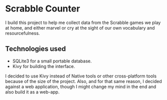 # Scrabble Counter

I build this project to help me collect data from the Scrabble games we play at home,
and either marvel or cry at the sight of our own vocabulary and resourcefulness.

## Technologies used

* SQLite3 for a small portable database.
* Kivy for building the interface.

I decided to use Kivy instead of Native tools or other cross-platform tools because
of the size of the project. Also, and for that same reason, I decided against a
web application, though I might change my mind in the end and also build it as
a web-app.